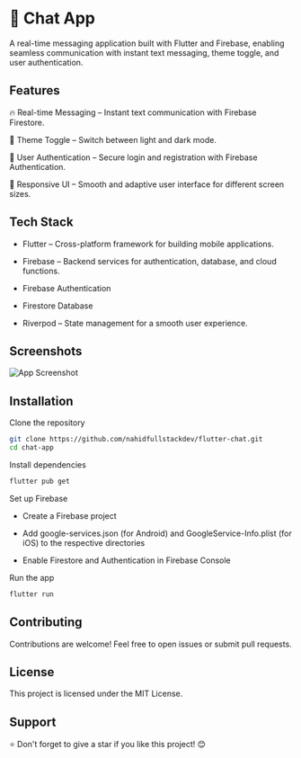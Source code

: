 
# 📱 Chat App

A real-time messaging application built with Flutter and Firebase, enabling seamless communication with instant text messaging, theme toggle, and user authentication.


## Features

🔥 Real-time Messaging – Instant text communication with Firebase Firestore.

🎨 Theme Toggle – Switch between light and dark mode.

🔐 User Authentication – Secure login and registration with Firebase Authentication.

📱 Responsive UI – Smooth and adaptive user interface for different screen sizes.


## Tech Stack

- Flutter – Cross-platform framework for building mobile applications.

- Firebase – Backend services for authentication, database, and cloud functions.

- Firebase Authentication

- Firestore Database

- Riverpod – State management for a smooth user experience.


## Screenshots

![App Screenshot](https://via.placeholder.com/468x300?text=App+Screenshot+Here)


## Installation

Clone the repository

```bash
git clone https://github.com/nahidfullstackdev/flutter-chat.git
cd chat-app
```

Install dependencies
```bash
flutter pub get
```
Set up Firebase

- Create a Firebase project

- Add google-services.json (for Android) and GoogleService-Info.plist (for iOS) to the respective directories

- Enable Firestore and Authentication in Firebase Console

Run the app
```bash
flutter run
```
## Contributing

Contributions are welcome! Feel free to open issues or submit pull requests.


## License

This project is licensed under the MIT License.


## Support

⭐ Don't forget to give a star if you like this project! 😊

